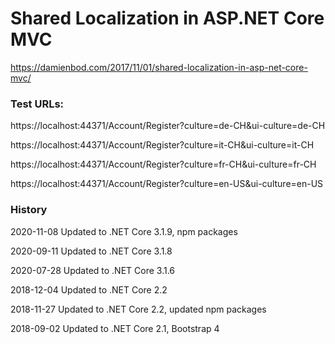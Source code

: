 # Shared Localization in ASP.NET Core MVC
https://damienbod.com/2017/11/01/shared-localization-in-asp-net-core-mvc/


### Test URLs: 

https://localhost:44371/Account/Register?culture=de-CH&ui-culture=de-CH

https://localhost:44371/Account/Register?culture=it-CH&ui-culture=it-CH

https://localhost:44371/Account/Register?culture=fr-CH&ui-culture=fr-CH

https://localhost:44371/Account/Register?culture=en-US&ui-culture=en-US

### History

2020-11-08 Updated to .NET Core 3.1.9, npm packages

2020-09-11 Updated to .NET Core 3.1.8

2020-07-28 Updated to .NET Core 3.1.6

2018-12-04 Updated to .NET Core 2.2

2018-11-27 Updated to .NET Core 2.2, updated npm packages

2018-09-02 Updated to .NET Core 2.1, Bootstrap 4
